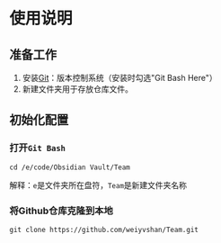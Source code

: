 # 使用说明
## 准备工作
1. 安装[Git](https://git-scm.com/)：版本控制系统（安装时勾选"Git Bash Here"）
2. 新建文件夹用于存放仓库文件。
## 初始化配置
### 打开`Git Bash`
```Git Bash
cd /e/code/Obsidian Vault/Team
```
解释：`e`是文件夹所在盘符，`Team`是新建文件夹名称
### 将Github仓库克隆到本地
```Git Bash
git clone https://github.com/weiyvshan/Team.git
```
